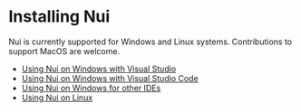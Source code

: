 # Installing Nui

Nui is currently supported for Windows and Linux systems.
Contributions to support MacOS are welcome.

- [Using Nui on Windows with Visual Studio](./getting_started/installation_windows#using-visual-studio-2022)
- [Using Nui on Windows with Visual Studio Code](./getting_started/installation_windows#using-visual-studio-code)
- [Using Nui on Windows for other IDEs](./getting_started/installation_windows#using-msys2)
- [Using Nui on Linux](./getting_started/installation_linux)

